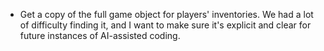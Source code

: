 - Get a copy of the full game object for players' inventories. We had a lot of difficulty finding it, and I want to make sure it's explicit and clear for future instances of AI-assisted coding.
